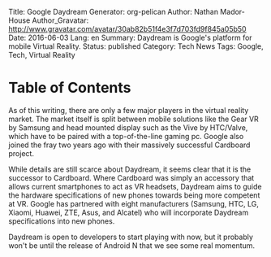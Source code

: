 Title: Google Daydream
Generator: org-pelican
Author: Nathan Mador-House
Author_Gravatar: http://www.gravatar.com/avatar/30ab82b51f4e3f7d703fd9f845a05b50
Date: 2016-06-03
Lang: en
Summary: Daydream is Google's platform for mobile Virtual Reality.
Status: published
Category: Tech News
Tags: Google, Tech, Virtual Reality


# Table of Contents



As of this writing, there are only a few major players in the virtual reality market. The market itself is split between mobile solutions like the Gear VR by Samsung and head mounted display such as the Vive by HTC/Valve, which have to be paired with a top-of-the-line gaming pc. Google also joined the fray two years ago with their massively successful Cardboard project.

While details are still scarce about Daydream, it seems clear that it is the successor to Cardboard. Where Cardboard was simply an accessory that allows current smartphones to act as VR headsets, Daydream aims to guide the hardware specifications of new phones towards being more competent at VR. Google has partnered with eight manufacturers (Samsung, HTC, LG, Xiaomi, Huawei, ZTE, Asus, and Alcatel) who will incorporate Daydream specifications into new phones.

Daydream is open to developers to start playing with now, but it probably won't be until the release of Android N that we see some real momentum.

